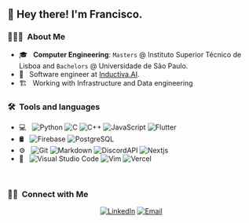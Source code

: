 <h2> 👋 Hey there! I'm Francisco.</h2>

<h3> 👨🏻‍💻 &nbsp;About Me </h3>

- 🎓 &nbsp; **Computer Engineering**: `Masters` @ Instituto Superior Técnico de Lisboa and `Bachelors` @ Universidade de São Paulo.
- 🚀 &nbsp; Software engineer at [Inductiva.AI](https://github.com/inductiva).
- 🏗️ &nbsp; Working with Infrastructure and Data engineering


<h3> 🛠 &nbsp;Tools and languages</h3>

- 💻 &nbsp;
  ![Python](https://img.shields.io/badge/-Python-333333?style=flat&logo=python)
  ![C](https://img.shields.io/badge/-C-333333?style=flat&logo=C)
  ![C++](https://img.shields.io/badge/-C++-333333?style=flat&logo=cplusplus)
  ![JavaScript](https://img.shields.io/badge/-Javascript-333333?style=flat&logo=javascript)
  ![Flutter](https://img.shields.io/badge/-Flutter-333333?style=flat&logo=flutter)
- 🛢 &nbsp;
  ![Firebase](https://img.shields.io/badge/-Firebase-333333?style=flat&logo=Firebase)
  ![PostgreSQL](https://img.shields.io/badge/-PostgreSQL-333333?style=flat&logo=postgresql)
- ⚙️ &nbsp;
  ![Git](https://img.shields.io/badge/-Git-333333?style=flat&logo=git)
  ![Markdown](https://img.shields.io/badge/-Markdown-333333?style=flat&logo=markdown)
  ![DiscordAPI](https://img.shields.io/badge/-DiscordAPI-333333?style=flat&logo=discord)
  ![Nextjs](https://img.shields.io/badge/-Nextjs-333333?style=flat&logo=react)
- 🔧 &nbsp;
  ![Visual Studio Code](https://img.shields.io/badge/-Visual%20Studio%20Code-333333?style=flat&logo=visual-studio-code&logoColor=007ACC)
  ![Vim](https://img.shields.io/badge/-Vim-333333?style=flat&logo=vim)
  ![Vercel](https://img.shields.io/badge/-Vercel-333333?style=flat&logo=vercel)

<br/>

<h3> 🤝🏻 &nbsp;Connect with Me </h3>

<p align="center">
<a href="https://www.linkedin.com/in/francisco-reis-nogueira-a985121b1/"><img alt="LinkedIn" src="https://img.shields.io/badge/Linkedin-Francisco%20Reis%20Nogueira-blue?style=flat-square&logo=linkedin"></a>
<a href="mailto:franreno4@gmail.com"><img alt="Email" src="https://img.shields.io/badge/Email-franreno4@gmail.com-blue?style=flat-square&logo=gmail"></a>
</p>
